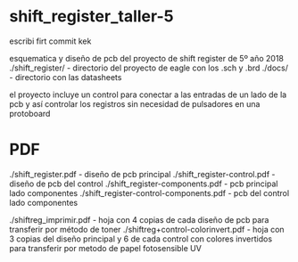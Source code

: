 # shift_register_taller-5
escribi firt commit kek

esquematica y diseño de pcb del proyecto de shift register de 5º año 2018
./shift_register/ - directorio del proyecto de eagle con los .sch y .brd
./docs/ - directorio con las datasheets


el proyecto incluye un control para conectar a las entradas de un lado de la pcb y así controlar los registros sin necesidad de pulsadores en una protoboard

<h1>PDF</h1>
./shift_register.pdf - diseño de pcb principal
./shift_register-control.pdf - diseño de pcb del control
./shift_register-components.pdf - pcb principal lado componentes
./shift_register-control-components.pdf - pcb del control lado componentes

./shiftreg_imprimir.pdf - hoja con 4 copias de cada diseño de pcb para transferir por método de toner
./shiftreg+control-colorinvert.pdf - hoja con 3 copias del diseño principal y 6 de cada control con colores invertidos para transferir por metodo de papel fotosensible UV
